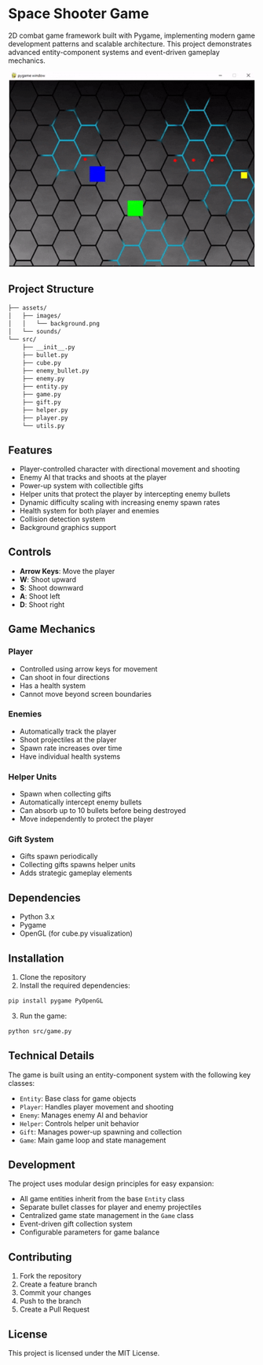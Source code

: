 # Space Shooter Game

2D combat game framework built with Pygame, implementing modern game development patterns and scalable architecture. This project demonstrates advanced entity-component systems and event-driven gameplay mechanics.

<p align="center">
  <img src="assets/vid.gif" width="500">
</p>

## Project Structure

```
├── assets/
│   ├── images/
│   │   └── background.png
│   └── sounds/
└── src/
    ├── __init__.py
    ├── bullet.py
    ├── cube.py
    ├── enemy_bullet.py
    ├── enemy.py
    ├── entity.py
    ├── game.py
    ├── gift.py
    ├── helper.py
    ├── player.py
    └── utils.py
```

## Features

- Player-controlled character with directional movement and shooting
- Enemy AI that tracks and shoots at the player
- Power-up system with collectible gifts
- Helper units that protect the player by intercepting enemy bullets
- Dynamic difficulty scaling with increasing enemy spawn rates
- Health system for both player and enemies
- Collision detection system
- Background graphics support

## Controls

- **Arrow Keys**: Move the player
- **W**: Shoot upward
- **S**: Shoot downward
- **A**: Shoot left
- **D**: Shoot right

## Game Mechanics

### Player
- Controlled using arrow keys for movement
- Can shoot in four directions
- Has a health system
- Cannot move beyond screen boundaries

### Enemies
- Automatically track the player
- Shoot projectiles at the player
- Spawn rate increases over time
- Have individual health systems

### Helper Units
- Spawn when collecting gifts
- Automatically intercept enemy bullets
- Can absorb up to 10 bullets before being destroyed
- Move independently to protect the player

### Gift System
- Gifts spawn periodically
- Collecting gifts spawns helper units
- Adds strategic gameplay elements

## Dependencies

- Python 3.x
- Pygame
- OpenGL (for cube.py visualization)

## Installation

1. Clone the repository
2. Install the required dependencies:
```bash
pip install pygame PyOpenGL
```
3. Run the game:
```bash
python src/game.py
```

## Technical Details

The game is built using an entity-component system with the following key classes:

- `Entity`: Base class for game objects
- `Player`: Handles player movement and shooting
- `Enemy`: Manages enemy AI and behavior
- `Helper`: Controls helper unit behavior
- `Gift`: Manages power-up spawning and collection
- `Game`: Main game loop and state management

## Development

The project uses modular design principles for easy expansion:

- All game entities inherit from the base `Entity` class
- Separate bullet classes for player and enemy projectiles
- Centralized game state management in the `Game` class
- Event-driven gift collection system
- Configurable parameters for game balance

## Contributing

1. Fork the repository
2. Create a feature branch
3. Commit your changes
4. Push to the branch
5. Create a Pull Request

## License

This project is licensed under the MIT License.
